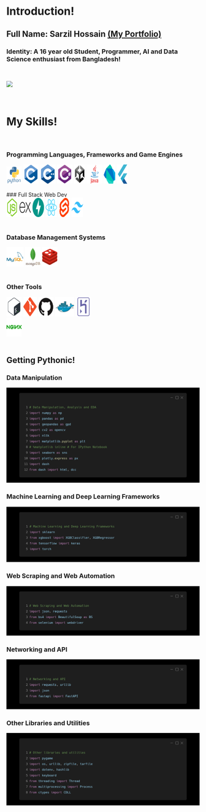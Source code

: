 # Introduction!
## Full Name: Sarzil Hossain [(My Portfolio)](https://sarzilhossain.github.io/)


### Identity: A 16 year old Student, Programmer, AI and Data Science enthusiast from Bangladesh!

</br>

![](Images/Typing.GIF)

<br>

# My Skills!

</br>

### Programming Languages, Frameworks and Game Engines

<div class="display:flex">
<img src="https://raw.githubusercontent.com/devicons/devicon/master/icons/python/python-original-wordmark.svg" height="45px" width="40px">
<img src="https://raw.githubusercontent.com/devicons/devicon/master/icons/c/c-original.svg" height="50px" width="40px">
<img src="https://raw.githubusercontent.com/devicons/devicon/master/icons/cplusplus/cplusplus-original.svg" height="50px" width="40px">
<img src="https://raw.githubusercontent.com/devicons/devicon/master/icons/csharp/csharp-original.svg" height="50px" width="40px">
<img src="https://raw.githubusercontent.com/devicons/devicon/master/icons/unity/unity-original.svg" height="50px" width="30px">
<img src="https://raw.githubusercontent.com/devicons/devicon/master/icons/java/java-original-wordmark.svg" height="50px" width="40px">
<img src="https://raw.githubusercontent.com/devicons/devicon/master/icons/dart/dart-original.svg" height="50px" width="30px">
<img src="https://raw.githubusercontent.com/devicons/devicon/master/icons/flutter/flutter-original.svg" height="50px" width="30px">
</div>

</br>
### Full Stack Web Dev

<div class="display:flex">
<img src="https://raw.githubusercontent.com/devicons/devicon/master/icons/nodejs/nodejs-original.svg" height="50px" width="30px">
<img src="https://raw.githubusercontent.com/devicons/devicon/master/icons/express/express-original.svg" height="50px" width="30px">
<img src="https://raw.githubusercontent.com/devicons/devicon/master/icons/fastapi/fastapi-original.svg" height="50px" width="30px">
<img src="https://raw.githubusercontent.com/devicons/devicon/master/icons/react/react-original.svg" height="50px" width="30px">
<img src="https://raw.githubusercontent.com/devicons/devicon/master/icons/svelte/svelte-original.svg" height="50px" width="30px">
<img src="https://raw.githubusercontent.com/devicons/devicon/master/icons/tailwindcss/tailwindcss-plain.svg" height="50px" width="30px">
</div>

</br>

### Database Management Systems

<div class="display:flex">
<img src="https://raw.githubusercontent.com/devicons/devicon/master/icons/mysql/mysql-original-wordmark.svg" height="50px" width="45px">
<img src="https://raw.githubusercontent.com/devicons/devicon/master/icons/mongodb/mongodb-original-wordmark.svg" height="50px" width="40px">
<img src="https://raw.githubusercontent.com/devicons/devicon/master/icons/redis/redis-original.svg" height="50px" width="40px">
</div>

</br>

### Other Tools

<div class="display:flex">
<img src="https://raw.githubusercontent.com/devicons/devicon/master/icons/bash/bash-original.svg" height="50px" width="40px">
<img src="https://raw.githubusercontent.com/devicons/devicon/master/icons/git/git-original.svg" height="50px" width="35px">
<img src="https://raw.githubusercontent.com/devicons/devicon/master/icons/github/github-original.svg" height="50px" width="40px">
<img src="https://raw.githubusercontent.com/devicons/devicon/master/icons/docker/docker-original.svg" height="50px" width="50px">
<img src="https://raw.githubusercontent.com/devicons/devicon/master/icons/heroku/heroku-original.svg" height="50px" width="40px">
</div>
<img src="https://raw.githubusercontent.com/devicons/devicon/master/icons/nginx/nginx-original.svg" height="50px" width="40px">
</div>

</br>
</br>


## Getting Pythonic!

### Data Manipulation
<img src="Images/data_man_prmethus.png">

### Machine Learning and Deep Learning Frameworks
<img src="Images/ml_and_dl_prmethus.png">

### Web Scraping and Web Automation
<img src="Images/web_scra_aut_prmethus.png">

### Networking and API
<img src="Images/networking_api_prmethus.png">

### Other Libraries and Utilities
<img src="Images/other_libs_prmethus.png">
